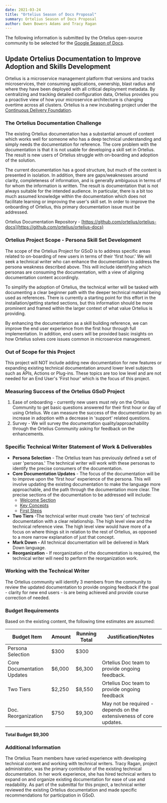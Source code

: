 ```yaml
---
date: 2021-03-24
title: "Ortelius Season of Docs Proposal"
summary: Ortelius Season of Docs Proposal
author: Owen Bowers Adams and Tracy Ragan
---
```


The following information is submitted by the Ortelius open-source community to be selected for the [Google Season of Docs](https://developers.google.com/season-of-docs/).

## Update Ortelius Documentation to Improve Adoption and Skills Development

Ortelius is a microservice management platform that versions and tracks microservices, their consuming applications, ownership, blast radius and where they have been deployed with all critical deployment metadata. By centralizing and tracking detailed configuration data, Ortelius provides you a proactive view of how your microservice architecture is changing overtime across all clusters. Ortelius is a new incubating project under the [Continuous Delivery Foundation](https://cd.foundation/).

### The Ortelius Documentation Challenge

The existing Ortelius documentation has a substantial amount of content which works well for someone who has a deep technical understanding and simply needs the documentation for reference. The core problem with the documentation is that it is not usable for developing a skill set in Ortelius. The result is new users of Ortelius struggle with on-boarding and adoption of the solution.

The current documentation has a good structure, but much of the content is presented in isolation. In addition, there are gaps/weaknesses around clarity, completeness of information, and is generally ambiguous in terms of for whom the information is written. The result is documentation that is not always suitable for the intended audience. In particular, there is a bit too much assumed knowledge within the documentation which does not facilitate learning or improving the user's skill set. In order to improve the onboarding of Ortelius, this primary documentation issue must be addressed.

 Ortelius Documentation Repository - [https://github.com/ortelius/ortelius-docs](https://github.com/ortelius/ortelius-docs)

### Ortelius Project Scope - Persona Skill Set Development

The scope of the Ortelius Project for GSoD is to address specific areas related to on-boarding of new users in terms of their 'first hour.' We will seek a technical writer who can enhance the documentation to address the persona weakness described above. This will include identifying which personas are consuming the documentation, with a view of aligning documentation content accordingly.

To simplify the adoption of Ortelius, the technical writer will be tasked with documenting a clear beginner path with the deeper technical material being used as references. There is currently a starting point for this effort in the installation/getting started sections, but this information should be more prominent and framed within the larger context of what value Ortelius is providing.

By enhancing the documentation as a skill building reference, we can improve the end user experience from the first hour through full implementation. In addition, end users will be provided basic insights on how Ortelius solves core issues common in microservice management.

### Out of Scope for this Project

This project will NOT include adding new documentation for new features or expanding existing technical documentation around lower level subjects such as APIs, Actions or Plug-ins. These topics are too low level and are not needed for an End User's 'First hour' which is the focus of this project.

### Measuring Success of the Ortelius GSoD Project

1) Ease of onboarding - currently new users must rely on the Ortelius Community to get basic questions answered for their first hour or day of using Ortelius. We can measure the success of the documentation by an increase in adoption with a decrease in 'support' related questions.
2) Survey - We will survey the documentation quality/approachability through the Ortelius Community asking for feedback on the enhancements.

### Specific Technical Writer Statement of Work & Deliverables

- <strong>Persona Selection</strong> - The Ortelius team has previously defined a set of user 'personas.' The technical writer will work with these personas to identify the precise consumers of the documentation.
- <strong>Core Documentation Updates</strong> - The focus of the documentation will be to improve upon the 'first hour' experience of the persona. This will involve updating the existing documentation to make the language more approachable, and the path through the documentation more clear. The precise sections of the documentation to be addressed will include:
  - [Welcome Section](https://docs.ortelius.io/guides/userguide/introduction/)
  - [Key Concepts](https://docs.ortelius.io/guides/userguide/concepts/)
  - [First Steps](https://docs.ortelius.io/guides/userguide/first-steps/)
- <strong>Two Tiers</strong> -The technical writer must create 'two tiers' of technical documentation with a clear relationship. The high level view and the technical reference view. The high level view would have more of a focus on where things sit in relation to the rest of Ortelius, as opposed to a more narrow explanation of just that concept.
- <strong>Mark Down - </strong> All technical documentation will be delivered in Mark Down language.
- <strong>Reorganization</strong> - If reorganization of the documentation is required, the technical writer will need to perform the reorganization work.

### Working with the Technical Writer

The Ortelius community will identify 3 members from the community to review the updated documentation to provide ongoing feedback if the goal - clarity for new end users - is are being achieved and provide course correction of needed.

### Budget Requirements

Based on the existing content, the following time estimates are assumed:

Budget Item | Amount | Running Total | Justification/Notes
|---|---|---|---|
| Persona Selection | $300 | $300 |
| Core Documentation Updates | $6,000 | $6,300 | Ortelius Doc team to provide ongoing feedback. |
| Two Tiers | $2,250 | $8,550 | Ortelius Doc team to provide ongoing feedback |
| Doc. Reorganization | $750| $9,300 | May not be required  - depends on the extensiveness of core updates.

<strong>Total Budget $9,300</strong>

### Additional Information

The Ortelius Team members have varied experience with developing technical content and working with technical writers. Tracy Ragan, project administrator, was the primary contributor of the existing technical documentation. In her work experience, she has hired technical writers to expand on and organize existing documentation for ease of use and readability. As part of the submittal for this project, a technical writer reviewed the existing Ortelius documentation and made specific recommendations for participation in GSoD.
